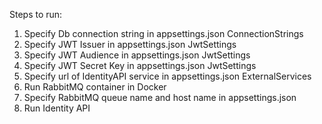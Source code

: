 Steps to run:
1. Specify Db connection string in appsettings.json ConnectionStrings
2. Specify JWT Issuer in appsettings.json JwtSettings
3. Specify JWT Audience in appsettings.json JwtSettings
4. Specify JWT Secret Key in appsettings.json JwtSettings
5. Specify url of IdentityAPI service in appsettings.json ExternalServices
6. Run RabbitMQ container in Docker
7. Specify RabbitMQ queue name and host name in appsettings.json
8. Run Identity API
